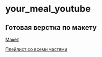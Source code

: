 # your_meal_youtube

## Готовая верстка по макету
[Макет]

 
[Плейлист со всеми частями]




[Плейлист со всеми частями]: <https://www.youtube.com/playlist?list=PLAGds4sWs6rGcXLQO7cqSBgivofVRE06E>
[Макет]: <https://www.figma.com/file/zAASWcZBpUyFVnPFAYX8HH/YouMeal-(youtube)?node-id=0%3A1&t=iLSeqnNgcpa4eDBJ-1>
